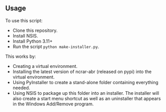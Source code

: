 Usage
-----

To use this script:

* Clone this repository.
* Install NSIS.
* Install Python 3.11+
* Run the script `python make-installer.py`.

This works by:

* Creating a virtual environment.
* Installing the latest version of ncrar-abr (released on pypi) into the
  virtual environment.
* Using PyInstaller to create a stand-alone folder containing everything
  needed.
* Using NSIS to package up this folder into an installer. The installer will
  also create a start menu shortcut as well as an uninstaller that appears in
  the Windows Add/Remove program.
